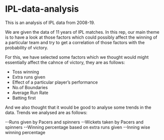 # IPL-data-analysis
This is an analysis of IPL data from 2008-19.

We are given the data of 11 years of IPL matches. In this rep, our main theme is to have a look at those factors which could possibly affect the winning of a particular team and try to get a correlation of those factors with the probability of victory.

For this, we have selected some factors which we thought would might essentially affect the cahnce of victory, they are as follows:

- Toss winning
- Extra runs given
- Effect of a particular player’s performance
- No.of Boundaries
- Average Run Rate
- Batting first

And we also thought that it would be good to analyse some trends in the data. Trends we analysed are as follows:

--Runs given by Pacers and spinners
--Wickets taken by Pacers and spinners
--Winning percentage based on extra runs given
--Inning wise winning percentage
